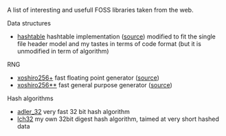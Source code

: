 A list of interesting and usefull FOSS libraries taken from the web.

Data structures
- [hashtable](./structures/hashtable.h) hashtable implementation ([source](http://www.pomakis.com)) modified to fit the single file header model
  and my tastes in terms of code format (but it is unmodified in term of algorithm)

RNG
- [xoshiro256+](./rng/xoshiro256.h) fast floating point generator ([source](http://vigna.di.unimi.it/xorshift/))
- [xoshiro256\*\*](./rng/xoshiro256starstar.h) fast general purpose generator ([source](http://vigna.di.unimi.it/xorshift/))

Hash algorithms
- [adler_32](./hash/adler_32.h) very fast 32 bit hash algorithm
- [lch32](./hash/lch32.h) my own 32bit digest hash algorithm, taimed at very short hashed data

